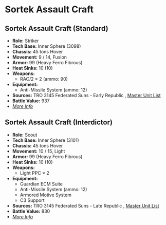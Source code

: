 # Sortek Assault Craft 

## Sortek Assault Craft (Standard) 

- **Role:** Striker 
- **Tech Base:** Inner Sphere (3098) 
- **Chassis:** 45 tons Hover 
- **Movement:** 9 / 14, Fusion 
- **Armor:** 99 (Heavy Ferro Fibrous) 
- **Heat Sinks:** 10 (10) 
- **Weapons:** 
  - RAC/2 × 2 (ammo: 90) 
- **Equipment:** 
  - Anti-Missile System (ammo: 12) 
- **Sources:** TRO 3145 Federated Suns - Early Republic , [Master Unit List](http://masterunitlist.info/Unit/Details/6318/sortek-assault-craft-standard) 
- **Battle Value:** 937 
- [*More Info*](sortek_assault_craft/sortek_assault_craft_standard.md) 

## Sortek Assault Craft (Interdictor) 

- **Role:** Scout 
- **Tech Base:** Inner Sphere (3101) 
- **Chassis:** 45 tons Hover 
- **Movement:** 10 / 15, Light 
- **Armor:** 99 (Heavy Ferro Fibrous) 
- **Heat Sinks:** 10 (10) 
- **Weapons:** 
  - Light PPC × 2 
- **Equipment:** 
  - Guardian ECM Suite 
  - Anti-Missile System (ammo: 12) 
  - Armored Motive System 
  - C3 Support 
- **Sources:** TRO 3145 Federated Suns - Late Republic , [Master Unit List](http://masterunitlist.info/Unit/Details/6319/sortek-assault-craft-interdictor) 
- **Battle Value:** 830 
- [*More Info*](sortek_assault_craft/sortek_assault_craft_interdictor.md) 

